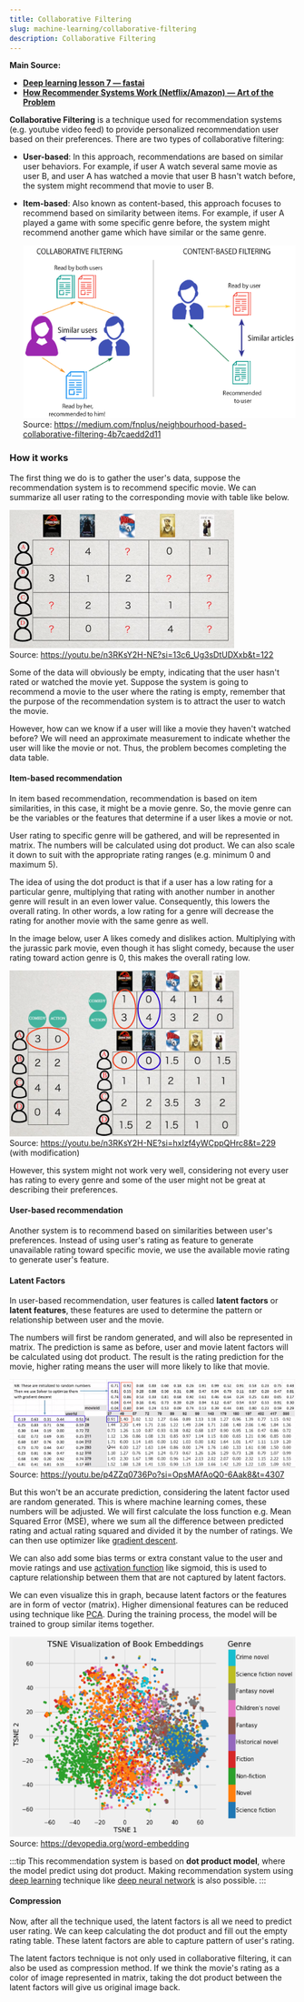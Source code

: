 ```yaml
---
title: Collaborative Filtering
slug: machine-learning/collaborative-filtering
description: Collaborative Filtering
---
```


**Main Source:**

- **[Deep learning lesson 7 — fastai](https://youtu.be/p4ZZq0736Po?si=rLLlK6OGFDbP4piw)**
- **[How Recommender Systems Work (Netflix/Amazon) — Art of the Problem](https://youtu.be/n3RKsY2H-NE?si=hwrlSNwSirDgdQUp)**

**Collaborative Filtering** is a technique used for recommendation systems (e.g. youtube video feed) to provide personalized recommendation user based on their preferences. There are two types of collaborative filtering:

- **User-based**: In this approach, recommendations are based on similar user behaviors. For example, if user A watch several same movie as user B, and user A has watched a movie that user B hasn't watch before, the system might recommend that movie to user B.
- **Item-based**: Also known as content-based, this approach focuses to recommend based on similarity between items. For example, if user A played a game with some specific genre before, the system might recommend another game which have similar or the same genre.

  ![Type of collaborative filtering](./type-of-collaborative-filtering.png)  
   Source: https://medium.com/fnplus/neighbourhood-based-collaborative-filtering-4b7caedd2d11

### How it works

The first thing we do is to gather the user's data, suppose the recommendation system is to recommend specific movie. We can summarize all user rating to the corresponding movie with table like below.

![User rating table](./user-rating-table.png)  
Source: https://youtu.be/n3RKsY2H-NE?si=13c6_Ug3sDtUDXxb&t=122

Some of the data will obviously be empty, indicating that the user hasn't rated or watched the movie yet. Suppose the system is going to recommend a movie to the user where the rating is empty, remember that the purpose of the recommendation system is to attract the user to watch the movie.

However, how can we know if a user will like a movie they haven't watched before? We will need an approximate measurement to indicate whether the user will like the movie or not. Thus, the problem becomes completing the data table.

#### Item-based recommendation

In item based recommendation, recommendation is based on item similarities, in this case, it might be a movie genre. So, the movie genre can be the variables or the features that determine if a user likes a movie or not.

User rating to specific genre will be gathered, and will be represented in matrix. The numbers will be calculated using dot product. We can also scale it down to suit with the appropriate rating ranges (e.g. minimum 0 and maximum 5).

The idea of using the dot product is that if a user has a low rating for a particular genre, multiplying that rating with another number in another genre will result in an even lower value. Consequently, this lowers the overall rating. In other words, a low rating for a genre will decrease the rating for another movie with the same genre as well.

In the image below, user A likes comedy and dislikes action. Multiplying with the jurassic park movie, even though it has slight comedy, because the user rating toward action genre is 0, this makes the overall rating low.

![Dot product between user and movie genre's rating](./dot-product.png)  
Source: https://youtu.be/n3RKsY2H-NE?si=hxIzf4yWCppQHrc8&t=229 (with modification)

However, this system might not work very well, considering not every user has rating to every genre and some of the user might not be great at describing their preferences.

#### User-based recommendation

Another system is to recommend based on similarities between user's preferences. Instead of using user's rating as feature to generate unavailable rating toward specific movie, we use the available movie rating to generate user's feature.

#### Latent Factors

In user-based recommendation, user features is called **latent factors** or **latent features**, these features are used to determine the pattern or relationship between user and the movie.

The numbers will first be random generated, and will also be represented in matrix. The prediction is same as before, user and movie latent factors will be calculated using dot product. The result is the rating prediction for the movie, higher rating means the user will more likely to like that movie.

![Dot product between user and movie latent factors](./user-based-filtering.png)  
Source: https://youtu.be/p4ZZq0736Po?si=OpsMAfAoQ0-6Aak8&t=4307

But this won't be an accurate prediction, considering the latent factor used are random generated. This is where machine learning comes, these numbers will be adjusted. We will first calculate the loss function e.g. Mean Squared Error (MSE), where we sum all the difference between predicted rating and actual rating squared and divided it by the number of ratings. We can then use optimizer like [gradient descent](/cs-notes/machine-learning/linear-regression#gradient-descent).

We can also add some bias terms or extra constant value to the user and movie ratings and use [activation function](/cs-notes/deep-learning/deep-learning-foundation#activation-function) like sigmoid, this is used to capture relationship between them that are not captured by latent factors.

We can even visualize this in graph, because latent factors or the features are in form of vector (matrix). Higher dimensional features can be reduced using technique like [PCA](/cs-notes/machine-learning/principal-component-analysis). During the training process, the model will be trained to group similar items together.

![Book embedding](./embedding.png)  
Source: https://devopedia.org/word-embedding

:::tip
This recommendation system is based on **dot product model**, where the model predict using dot product. Making recommendation system using [deep learning](/cs-notes/deep-learning) technique like [deep neural network](/cs-notes/deep-learning/neural-network) is also possible.
:::

#### Compression

Now, after all the technique used, the latent factors is all we need to predict user rating. We can keep calculating the dot product and fill out the empty rating table. These latent factors are able to capture pattern of user's rating.

The latent factors technique is not only used in collaborative filtering, it can also be used as compression method. If we think the movie's rating as a color of image represented in matrix, taking the dot product between the latent factors will give us original image back.
